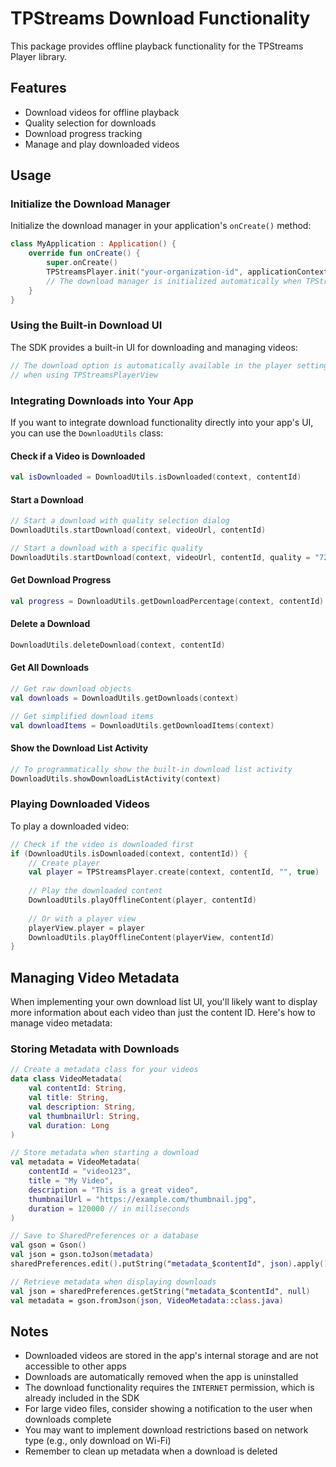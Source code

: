 # TPStreams Download Functionality

This package provides offline playback functionality for the TPStreams Player library.

## Features

- Download videos for offline playback
- Quality selection for downloads
- Download progress tracking
- Manage and play downloaded videos

## Usage

### Initialize the Download Manager

Initialize the download manager in your application's `onCreate()` method:

```kotlin
class MyApplication : Application() {
    override fun onCreate() {
        super.onCreate()
        TPStreamsPlayer.init("your-organization-id", applicationContext)
        // The download manager is initialized automatically when TPStreamsPlayer.init is called
    }
}
```

### Using the Built-in Download UI

The SDK provides a built-in UI for downloading and managing videos:

```kotlin
// The download option is automatically available in the player settings bottom sheet
// when using TPStreamsPlayerView
```

### Integrating Downloads into Your App

If you want to integrate download functionality directly into your app's UI, you can use the `DownloadUtils` class:

#### Check if a Video is Downloaded

```kotlin
val isDownloaded = DownloadUtils.isDownloaded(context, contentId)
```

#### Start a Download

```kotlin
// Start a download with quality selection dialog
DownloadUtils.startDownload(context, videoUrl, contentId)

// Start a download with a specific quality
DownloadUtils.startDownload(context, videoUrl, contentId, quality = "720p")
```

#### Get Download Progress

```kotlin
val progress = DownloadUtils.getDownloadPercentage(context, contentId)
```

#### Delete a Download

```kotlin
DownloadUtils.deleteDownload(context, contentId)
```

#### Get All Downloads

```kotlin
// Get raw download objects
val downloads = DownloadUtils.getDownloads(context)

// Get simplified download items
val downloadItems = DownloadUtils.getDownloadItems(context)
```

#### Show the Download List Activity

```kotlin
// To programmatically show the built-in download list activity
DownloadUtils.showDownloadListActivity(context)
```

### Playing Downloaded Videos

To play a downloaded video:

```kotlin
// Check if the video is downloaded first
if (DownloadUtils.isDownloaded(context, contentId)) {
    // Create player
    val player = TPStreamsPlayer.create(context, contentId, "", true)
    
    // Play the downloaded content
    DownloadUtils.playOfflineContent(player, contentId)
    
    // Or with a player view
    playerView.player = player
    DownloadUtils.playOfflineContent(playerView, contentId)
}
```

## Managing Video Metadata

When implementing your own download list UI, you'll likely want to display more information about each video than just the content ID. Here's how to manage video metadata:

### Storing Metadata with Downloads

```kotlin
// Create a metadata class for your videos
data class VideoMetadata(
    val contentId: String,
    val title: String,
    val description: String,
    val thumbnailUrl: String,
    val duration: Long
)

// Store metadata when starting a download
val metadata = VideoMetadata(
    contentId = "video123",
    title = "My Video",
    description = "This is a great video",
    thumbnailUrl = "https://example.com/thumbnail.jpg",
    duration = 120000 // in milliseconds
)

// Save to SharedPreferences or a database
val gson = Gson()
val json = gson.toJson(metadata)
sharedPreferences.edit().putString("metadata_$contentId", json).apply()

// Retrieve metadata when displaying downloads
val json = sharedPreferences.getString("metadata_$contentId", null)
val metadata = gson.fromJson(json, VideoMetadata::class.java)
```

## Notes

- Downloaded videos are stored in the app's internal storage and are not accessible to other apps
- Downloads are automatically removed when the app is uninstalled
- The download functionality requires the `INTERNET` permission, which is already included in the SDK
- For large video files, consider showing a notification to the user when downloads complete
- You may want to implement download restrictions based on network type (e.g., only download on Wi-Fi)
- Remember to clean up metadata when a download is deleted 